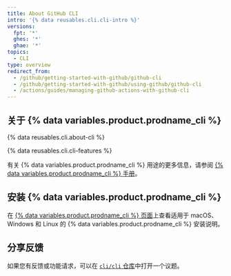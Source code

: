 ```yaml
---
title: About GitHub CLI
intro: '{% data reusables.cli.cli-intro %}'
versions:
  fpt: '*'
  ghes: '*'
  ghae: '*'
topics:
  - CLI
type: overview
redirect_from:
  - /github/getting-started-with-github/github-cli
  - /github/getting-started-with-github/using-github/github-cli
  - /actions/guides/managing-github-actions-with-github-cli
---
```


## 关于 {% data variables.product.prodname_cli %}

{% data reusables.cli.about-cli %}

{% data reusables.cli.cli-features %}

有关 {% data variables.product.prodname_cli %} 用途的更多信息，请参阅 [{% data variables.product.prodname_cli %} 手册](https://cli.github.com/manual)。

## 安装 {% data variables.product.prodname_cli %}

在 [{% data variables.product.prodname_cli %}
页面](https://cli.github.com)上查看适用于 macOS、Windows 和 Linux 的 {% data variables.product.prodname_cli %} 安装说明。

## 分享反馈

如果您有反馈或功能请求，可以在 [`cli/cli` 仓库](https://github.com/cli/cli)中打开一个议题。
